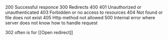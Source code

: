 200 Successful responce
300 Redirects
400
401 Unauthorized or unauthenticated
403 Forbidden or no access to resources
404 Not found or file does not exist
405 Http method not allowed
500 Internal error where server does not know how to handle request

302 often is for [[Open redirect]]
